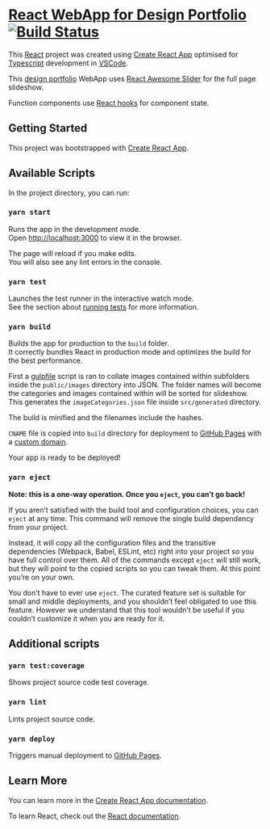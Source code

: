 # [React WebApp for Design Portfolio ](https://deadlyfingers.github.io/co.uk/) [![Build Status](https://travis-ci.org/deadlyfingers/co.uk.svg?branch=master)](https://travis-ci.org/deadlyfingers/co.uk)

This [React](https://reactjs.org/) project was created using [Create React App](https://github.com/facebook/create-react-app) optimised for [Typescript](https://www.typescriptlang.org/) development in [VSCode](https://code.visualstudio.com/).

This [design portfolio](https://deadlyfingers.co.uk/) WebApp uses [React Awesome Slider](https://github.com/rcaferati/react-awesome-slider) for the full page slideshow.

Function components use [React hooks](https://reactjs.org/docs/hooks-state.html) for component state.

## Getting Started

This project was bootstrapped with [Create React App](https://github.com/facebook/create-react-app).

## Available Scripts

In the project directory, you can run:

### `yarn start`

Runs the app in the development mode.<br />
Open [http://localhost:3000](http://localhost:3000) to view it in the browser.

The page will reload if you make edits.<br />
You will also see any lint errors in the console.

### `yarn test`

Launches the test runner in the interactive watch mode.<br />
See the section about [running tests](https://facebook.github.io/create-react-app/docs/running-tests) for more information.

### `yarn build`

Builds the app for production to the `build` folder.<br />
It correctly bundles React in production mode and optimizes the build for the best performance.

First a [gulpfile](https://gulpjs.com/) script is ran to collate images contained within subfolders inside the `public/images` directory into JSON. The folder names will become the categories and images contained within will be sorted for slideshow. This generates the `imageCategories.json` file inside `src/generated` directory.

The build is minified and the filenames include the hashes.

`CNAME` file is copied into `build` directory for deployment to [GitHub Pages](https://pages.github.com/) with a [custom domain](https://help.github.com/en/github/working-with-github-pages/configuring-a-custom-domain-for-your-github-pages-site).

Your app is ready to be deployed!

### `yarn eject`

**Note: this is a one-way operation. Once you `eject`, you can’t go back!**

If you aren’t satisfied with the build tool and configuration choices, you can `eject` at any time. This command will remove the single build dependency from your project.

Instead, it will copy all the configuration files and the transitive dependencies (Webpack, Babel, ESLint, etc) right into your project so you have full control over them. All of the commands except `eject` will still work, but they will point to the copied scripts so you can tweak them. At this point you’re on your own.

You don’t have to ever use `eject`. The curated feature set is suitable for small and middle deployments, and you shouldn’t feel obligated to use this feature. However we understand that this tool wouldn’t be useful if you couldn’t customize it when you are ready for it.

## Additional scripts

### `yarn test:coverage`

Shows project source code test coverage.

### `yarn lint`

Lints project source code.

### `yarn deploy`

Triggers manual deployment to [GitHub Pages](https://pages.github.com/).

## Learn More

You can learn more in the [Create React App documentation](https://facebook.github.io/create-react-app/docs/getting-started).

To learn React, check out the [React documentation](https://reactjs.org/).
